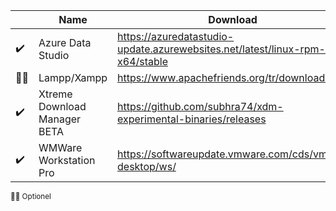 ||Name|Download|
|---|---|---|
|✔️|Azure Data Studio|<https://azuredatastudio-update.azurewebsites.net/latest/linux-rpm-x64/stable>|
|🤷‍♂️|Lampp/Xampp|<https://www.apachefriends.org/tr/download.html>|
|✔️|Xtreme Download Manager BETA|<https://github.com/subhra74/xdm-experimental-binaries/releases>|
|✔️|WMWare Workstation Pro|<https://softwareupdate.vmware.com/cds/vmw-desktop/ws/>|
<small>🤷‍♂️ Optionel</small>
